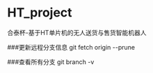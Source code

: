 # HT_project
合泰杯-基于HT单片机的无人送货与售货智能机器人

###更新远程分支信息
    git fetch origin --prune

###查看所有分支
    git branch -v
